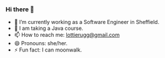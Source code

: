 ### Hi there 👋


- 🔭 I’m currently working as a Software Engineer in Sheffield.
- 🌱 I am taking a Java course.
- 📫 How to reach me: lottierugg@gmail.com
- 😄 Pronouns: she/her.
- ⚡ Fun fact: I can moonwalk. 
